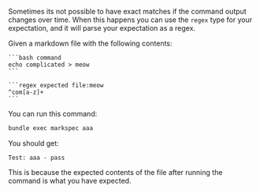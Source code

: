 Sometimes its not possible to have exact matches if the command output changes over time. When this happens you can use the `regex` type for your expectation, and it will parse your expectation as a regex.

Given a markdown file with the following contents:

~~~text file:aaa
```bash command
echo complicated > meow
```

```regex expected file:meow
^com[a-z]+
```
~~~

You can run this command:

```bash command
bundle exec markspec aaa
```

You should get:

```text expected stdout
Test: aaa - pass
```

This is because the expected contents of the file after running the command is what you have expected.
